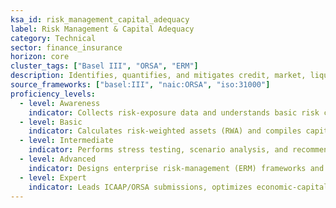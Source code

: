 ```yaml
---
ksa_id: risk_management_capital_adequacy
label: Risk Management & Capital Adequacy
category: Technical
sector: finance_insurance
horizon: core
cluster_tags: ["Basel III", "ORSA", "ERM"]
description: Identifies, quantifies, and mitigates credit, market, liquidity, and operational risks while ensuring capital levels meet Basel III, NAIC, and Own-Risk & Solvency Assessment (ORSA) requirements.
source_frameworks: ["basel:III", "naic:ORSA", "iso:31000"]
proficiency_levels:
  - level: Awareness
    indicator: Collects risk-exposure data and understands basic risk categories.
  - level: Basic
    indicator: Calculates risk-weighted assets (RWA) and compiles capital-adequacy reports.
  - level: Intermediate
    indicator: Performs stress testing, scenario analysis, and recommends risk-mitigation tactics.
  - level: Advanced
    indicator: Designs enterprise risk-management (ERM) frameworks and aligns capital strategy with risk appetite.
  - level: Expert
    indicator: Leads ICAAP/ORSA submissions, optimizes economic-capital models, and influences supervisory policy.
---
```

